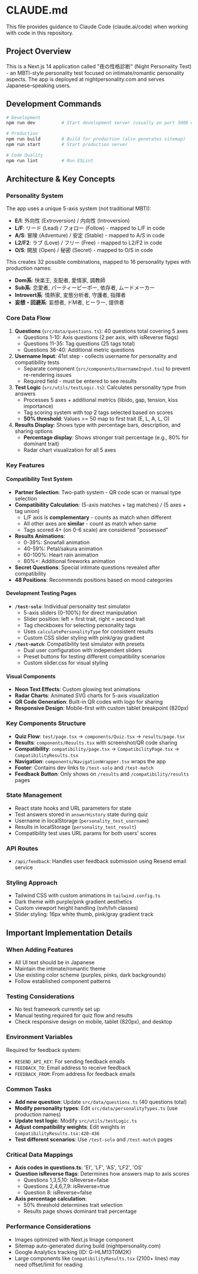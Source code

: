 # CLAUDE.md

This file provides guidance to Claude Code (claude.ai/code) when working with code in this repository.

## Project Overview
This is a Next.js 14 application called "夜の性格診断" (Night Personality Test) - an MBTI-style personality test focused on intimate/romantic personality aspects. The app is deployed at nightpersonality.com and serves Japanese-speaking users.

## Development Commands
```bash
# Development
npm run dev          # Start development server (usually on port 3000 or 3001)

# Production
npm run build        # Build for production (also generates sitemap)
npm run start        # Start production server

# Code Quality
npm run lint         # Run ESLint
```

## Architecture & Key Concepts

### Personality System
The app uses a unique 5-axis system (not traditional MBTI):
- **E/I**: 外向性 (Extroversion) / 内向性 (Introversion)
- **L/F**: リード (Lead) / フォロー (Follow) - mapped to L/F in code
- **A/S**: 冒険 (Adventure) / 安定 (Stable) - mapped to A/S in code
- **L2/F2**: ラブ (Love) / フリー (Free) - mapped to L2/F2 in code
- **O/S**: 開放 (Open) / 秘密 (Secret) - mapped to O/S in code

This creates 32 possible combinations, mapped to 16 personality types with production names:
- **Dom系**: 快楽王, 支配者, 愛情家, 調教師
- **Sub系**: 恋愛者, パーティーピーポー, 依存者, ムードメーカー
- **Introvert系**: 情熱家, 変態分析者, 守護者, 指揮者
- **妄想・回避系**: 妄想者, ドM者, ヒーラー, 提供者

### Core Data Flow
1. **Questions** (`src/data/questions.ts`): 40 questions total covering 5 axes
   - Questions 1-10: Axis questions (2 per axis, with isReverse flags)
   - Questions 11-35: Tag questions (25 tags total)
   - Questions 36-40: Additional metric questions
2. **Username Input**: 41st step - collects username for personality and compatibility tests
   - Separate component (`src/components/UsernameInput.tsx`) to prevent re-rendering issues
   - Required field - must be entered to see results
3. **Test Logic** (`src/utils/testLogic.ts`): Calculates personality type from answers
   - Processes 5 axes + additional metrics (libido, gap, tension, kiss importance)
   - Tag scoring system with top 2 tags selected based on scores
   - **50% threshold**: Values >= 50 map to first trait (E, L, A, L, O)
4. **Results Display**: Shows type with percentage bars, description, and sharing options
   - **Percentage display**: Shows stronger trait percentage (e.g., 80% for dominant trait)
   - Radar chart visualization for all 5 axes

### Key Features

#### Compatibility Test System
- **Partner Selection**: Two-path system - QR code scan or manual type selection
- **Compatibility Calculation**: (5-axis matches + tag matches) / (5 axes + tag union)
  - L/F axis is **complementary** - counts as match when different
  - All other axes are **similar** - count as match when same
  - Tags scored 4+ (on 0-6 scale) are considered "possessed"
- **Results Animations**: 
  - 0-39%: Snowfall animation
  - 40-59%: Petal/sakura animation
  - 60-100%: Heart rain animation
  - 80%+: Additional fireworks animation
- **Secret Questions**: Special intimate questions revealed after compatibility
- **48 Positions**: Recommends positions based on mood categories

#### Development Testing Pages
- **`/test-solo`**: Individual personality test simulator
  - 5-axis sliders (0-100%) for direct manipulation
  - Slider position: left = first trait, right = second trait
  - Tag checkboxes for selecting personality tags
  - Uses `calculatePersonalityType` for consistent results
  - Custom CSS slider styling with pink/gray gradient
- **`/test-match`**: Compatibility test simulator with presets
  - Dual user configuration with independent sliders
  - Preset buttons for testing different compatibility scenarios
  - Custom slider.css for visual styling

#### Visual Components
- **Neon Text Effects**: Custom glowing text animations
- **Radar Charts**: Animated SVG charts for 5-axis visualization
- **QR Code Generation**: Built-in QR codes with logo for sharing
- **Responsive Design**: Mobile-first with custom tablet breakpoint (820px)

### Key Components Structure
- **Quiz Flow**: `test/page.tsx` → `components/Quiz.tsx` → `results/page.tsx`
- **Results**: `components/Results.tsx` with screenshot/QR code sharing
- **Compatibility**: `compatibility/page.tsx` → `CompatibilityPage.tsx` → `CompatibilityResults.tsx`
- **Navigation**: `components/NavigationWrapper.tsx` wraps the app
- **Footer**: Contains dev links to `/test-solo` and `/test-match`
- **Feedback Button**: Only shows on `/results` and `/compatibility/results` pages

### State Management
- React state hooks and URL parameters for state
- Test answers stored in `answerHistory` state during quiz
- Username in localStorage (`personality_test_username`)
- Results in localStorage (`personality_test_result`)
- Compatibility test uses URL params for both users' scores

### API Routes
- `/api/feedback`: Handles user feedback submission using Resend email service

### Styling Approach
- Tailwind CSS with custom animations in `tailwind.config.ts`
- Dark theme with purple/pink gradient aesthetics
- Custom viewport height handling (svh/lvh classes)
- Slider styling: 16px white thumb, pink/gray gradient track

## Important Implementation Details

### When Adding Features
- All UI text should be in Japanese
- Maintain the intimate/romantic theme
- Use existing color scheme (purples, pinks, dark backgrounds)
- Follow established component patterns

### Testing Considerations
- No test framework currently set up
- Manual testing required for quiz flow and results
- Check responsive design on mobile, tablet (820px), and desktop

### Environment Variables
Required for feedback system:
- `RESEND_API_KEY`: For sending feedback emails
- `FEEDBACK_TO`: Email address to receive feedback
- `FEEDBACK_FROM`: From address for feedback emails

### Common Tasks
- **Add new question**: Update `src/data/questions.ts` (40 questions total)
- **Modify personality types**: Edit `src/data/personalityTypes.ts` (use production names)
- **Update test logic**: Modify `src/utils/testLogic.ts`
- **Adjust compatibility weights**: Edit weights in `CompatibilityResults.tsx:420-436`
- **Test different scenarios**: Use `/test-solo` and `/test-match` pages

### Critical Data Mappings
- **Axis codes in questions.ts**: 'EI', 'LF', 'AS', 'LF2', 'OS'
- **Question isReverse flags**: Determines how answers map to axis scores
  - Questions 1,3,5,10: isReverse=false
  - Questions 2,4,6,7,9: isReverse=true
  - Question 8: isReverse=false
- **Axis percentage calculation**: 
  - 50% threshold determines trait selection
  - Results page shows dominant trait percentage

### Performance Considerations
- Images optimized with Next.js Image component
- Sitemap auto-generated during build (nightpersonality.com)
- Google Analytics tracking (ID: G-HLM13T0M2K)
- Large components like `CompatibilityResults.tsx` (2100+ lines) may need offset/limit for reading